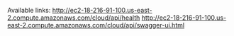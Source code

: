 Available links:
http://ec2-18-216-91-100.us-east-2.compute.amazonaws.com/cloud/api/health
http://ec2-18-216-91-100.us-east-2.compute.amazonaws.com/cloud/api/swagger-ui.html

